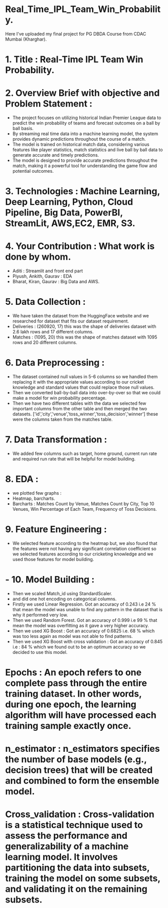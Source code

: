 # Real_Time_IPL_Team_Win_Probability.
Here I've uploaded my final project for PG DBDA Course from CDAC Mumbai (Kharghar).

# 1. Title : Real-Time IPL Team Win Probability.

# 2. Overview Brief with objective and Problem Statement : 
- The project focuses on utilizing historical Indian Premier League data to predict the win probability of teams and forecast outcomes on a ball by ball basis. 
- By streaming real time data into a machine learning model, the system provides dynamic predictions throughout the course of a match. 
- The model is trained on historical match data, considering various features like player statistics, match statistics and live ball by ball data to generate accurate and timely predictions. 
- The model is designed to provide accurate predictions throughout the match, making it a powerful tool for understanding the game flow and potential outcomes.

# 3. Technologies : Machine Learning, Deep Learning, Python, Cloud Pipeline, Big Data, PowerBI, StreamLit, AWS,EC2, EMR, S3.

# 4. Your Contribution : What work is done by whom.
- Aditi : Streamlit and front end part
- Piyush, Ankith, Gaurav : EDA
- Bharat, Kiran, Gaurav : Big Data and AWS.

# 5. Data Collection : 
- We have taken the dataset from the HuggingFace website and we researched for dataset that fits our dataset requirement.
- Deliveries : (260920, 17)  this was the shape of deliveries dataset with 2.6 lakh rows and 17 different columns.
- Matches : (1095, 20) this was the shape of matches dataset with 1095 rows and 20 different columns.

# 6. Data Preprocessing : 
- The dataset contained null values in 5-6 columns so we handled them replacing it with the appropriate values according to our cricket knowledge and standard values that could replace those null values.
-  Then we converted ball-by-ball data into over-by-over so that we could make a model for win probability percentage.
-  Then we have two different tables with the data we selected few important columns from the other table and then merged the two datasets. ['id','city','venue','toss_winner','toss_decision','winner'] these were the columns taken from the matches table.

# 7. Data Transformation :
-  We added few columns such as target, home ground, current run rate and required run rate that will be helpful for model building.

# 8. EDA : 
- we plotted few graphs :
- Heatmap, barcharts. 
- Barcharts : Matches Count by Venue, Matches Count by City, Top 10 Venues, Win Percentage of Each Team, Frequency of Toss Decisions.

# 9. Feature Engineering : 
- We selected feature according to the heatmap but, we also found that the features were not having any significant correlation coefficient so we selected features according to our cricketing knowledge and we used those features for model building.

# - 10. Model Building : 
-  Then we scaled Match_id using StandardScaler.
- and did one hot encoding on categorical columns.
-  Firstly we used Linear Regression. Got an accuracy of 0.243 i.e 24 % that mean the model was unable to find any pattern in the dataset that is why it performed very low.
- Then we used Random Forest. Got an accuracy of 0.999 i.e 99 % that mean the model was overfitting as it gave a very higher accuracy.
- Then we used XG Boost : Got an accuracy of 0.6825 i.e. 68 % which was too less again as model was not able to find patterns.
- Then we used XG Boost with cross validation : Got an accuracy of 0.845 i.e : 84 % which we found out to be an optimum accuracy so we decided to use this model.

# Epochs :  An epoch refers to one complete pass through the entire training dataset. In other words, during one epoch, the learning algorithm will have processed each training sample exactly once.

# n_estimator : n_estimators specifies the number of base models (e.g., decision trees) that will be created and combined to form the ensemble model.

# Cross_validation : Cross-validation is a statistical technique used to assess the performance and generalizability of a machine learning model. It involves partitioning the data into subsets, training the model on some subsets, and validating it on the remaining subsets.

